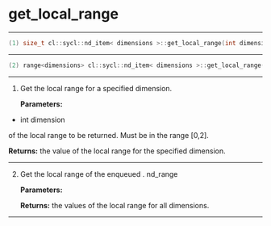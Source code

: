 # get_local_range

---

```cpp
(1) size_t cl::sycl::nd_item< dimensions >::get_local_range(int dimension) const
```

---

```cpp
(2) range<dimensions> cl::sycl::nd_item< dimensions >::get_local_range() const
```

---

1. Get the local range for a specified dimension. 

   **Parameters:**

  * int dimension

   of the local range to be returned. Must be in the range [0,2]. 

   **Returns:** the value of the local range for the specified dimension. 

---

2. Get the local range of the enqueued . nd_range

   **Parameters:**

   **Returns:** the values of the local range for all dimensions. 

---

